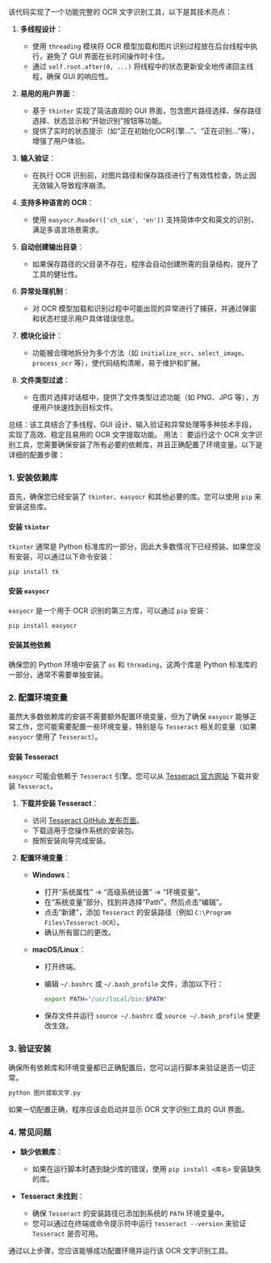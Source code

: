 该代码实现了一个功能完整的 OCR 文字识别工具，以下是其技术亮点：

1. **多线程设计**：
   - 使用 `threading` 模块将 OCR 模型加载和图片识别过程放在后台线程中执行，避免了 GUI 界面在长时间操作时卡住。
   - 通过 `self.root.after(0, ...)` 将线程中的状态更新安全地传递回主线程，确保 GUI 的响应性。

2. **易用的用户界面**：
   - 基于 `tkinter` 实现了简洁直观的 GUI 界面，包含图片路径选择、保存路径选择、状态显示和“开始识别”按钮等功能。
   - 提供了实时的状态提示（如“正在初始化OCR引擎...”、“正在识别...”等），增强了用户体验。

3. **输入验证**：
   - 在执行 OCR 识别前，对图片路径和保存路径进行了有效性检查，防止因无效输入导致程序崩溃。

4. **支持多种语言的 OCR**：
   - 使用 `easyocr.Reader(['ch_sim', 'en'])` 支持简体中文和英文的识别，满足多语言场景需求。

5. **自动创建输出目录**：
   - 如果保存路径的父目录不存在，程序会自动创建所需的目录结构，提升了工具的健壮性。

6. **异常处理机制**：
   - 对 OCR 模型加载和识别过程中可能出现的异常进行了捕获，并通过弹窗和状态栏提示用户具体错误信息。

7. **模块化设计**：
   - 功能被合理地拆分为多个方法（如 `initialize_ocr`、`select_image`、`process_ocr` 等），使代码结构清晰，易于维护和扩展。

8. **文件类型过滤**：
   - 在图片选择对话框中，提供了文件类型过滤功能（如 PNG、JPG 等），方便用户快速找到目标文件。

总结：该工具结合了多线程、GUI 设计、输入验证和异常处理等多种技术手段，实现了高效、稳定且易用的 OCR 文字提取功能。
用法：
要运行这个 OCR 文字识别工具，您需要确保安装了所有必要的依赖库，并且正确配置了环境变量。以下是详细的配置步骤：

### 1. 安装依赖库

首先，确保您已经安装了 `tkinter`、`easyocr` 和其他必要的库。您可以使用 `pip` 来安装这些库。

#### 安装 `tkinter`
`tkinter` 通常是 Python 标准库的一部分，因此大多数情况下已经预装。如果您没有安装，可以通过以下命令安装：

```bash
pip install tk
```


#### 安装 `easyocr`
`easyocr` 是一个用于 OCR 识别的第三方库，可以通过 `pip` 安装：

```bash
pip install easyocr
```


#### 安装其他依赖
确保您的 Python 环境中安装了 `os` 和 `threading`，这两个库是 Python 标准库的一部分，通常不需要单独安装。

### 2. 配置环境变量

虽然大多数依赖库的安装不需要额外配置环境变量，但为了确保 `easyocr` 能够正常工作，您可能需要配置一些环境变量，特别是与 `Tesseract` 相关的变量（如果 `easyocr` 使用了 `Tesseract`）。

#### 安装 Tesseract
`easyocr` 可能会依赖于 `Tesseract` 引擎。您可以从 [Tesseract 官方网站](https://github.com/tesseract-ocr/tesseract) 下载并安装 `Tesseract`。

1. **下载并安装 Tesseract**：
   - 访问 [Tesseract GitHub 发布页面](https://github.com/tesseract-ocr/tesseract/releases)。
   - 下载适用于您操作系统的安装包。
   - 按照安装向导完成安装。

2. **配置环境变量**：
   - **Windows**：
     - 打开“系统属性” -> “高级系统设置” -> “环境变量”。
     - 在“系统变量”部分，找到并选择“Path”，然后点击“编辑”。
     - 点击“新建”，添加 `Tesseract` 的安装路径（例如 `C:\Program Files\Tesseract-OCR`）。
     - 确认所有窗口的更改。

   - **macOS/Linux**：
     - 打开终端。
     - 编辑 `~/.bashrc` 或 `~/.bash_profile` 文件，添加以下行：
       ```bash
       export PATH="/usr/local/bin:$PATH"
       ```

     - 保存文件并运行 `source ~/.bashrc` 或 `source ~/.bash_profile` 使更改生效。

### 3. 验证安装

确保所有依赖库和环境变量都已正确配置后，您可以运行脚本来验证是否一切正常。

```bash
python 图片提取文字.py
```


如果一切配置正确，程序应该会启动并显示 OCR 文字识别工具的 GUI 界面。

### 4. 常见问题

- **缺少依赖库**：
  - 如果在运行脚本时遇到缺少库的错误，使用 `pip install <库名>` 安装缺失的库。

- **Tesseract 未找到**：
  - 确保 `Tesseract` 的安装路径已添加到系统的 `PATH` 环境变量中。
  - 您可以通过在终端或命令提示符中运行 `tesseract --version` 来验证 `Tesseract` 是否可用。

通过以上步骤，您应该能够成功配置环境并运行该 OCR 文字识别工具。
